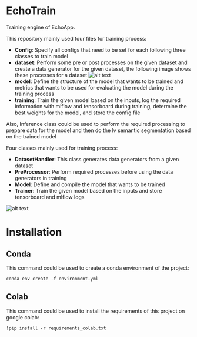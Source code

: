 # EchoTrain

Training engine of EchoApp.

This repository mainly used four files for training process:
* **Config**: Specify all configs that need to be set for each following three classes to train model
* **dataset**: Perform some pre or post processes on the given dataset and create a data generator for the given dataset, the following image shows these processes for a dataset
![alt text](http://gitlab.aimedic.co/soroush.moazed/echotrain/-/raw/aboutme/attachments/data_ingestion.drawio.png)
* **model**: Define the structure of the model that wants to be trained and metrics that wants to be used for evaluating the model during the training process
* **training**: Train the given model based on the inputs, log the required information with mlflow and tensorboard during training, determine the best weights for the model, and store the config file

Also, Inference class could be used to perform the required processing to prepare data for the model and then do the lv semantic segmentation based on the trained model

Four classes mainly used for training process:
* **DatasetHandler**: This class generates data generators from a given dataset 
* **PreProcessor**: Perform required processes before using the data generators in training
* **Model**: Define and compile the model that wants to be trained
* **Trainer**: Train the given model based on the inputs and store tensorboard and mlflow logs

![alt text](http://gitlab.aimedic.co/soroush.moazed/echotrain/-/raw/aboutme/attachments/training.drawio.png)

# Installation

## Conda
This command could be used to create a conda environment of the project:

`conda env create -f environment.yml`

## Colab

This command could be used to install the requirements of this project on google colab:

`!pip install -r requirements_colab.txt`